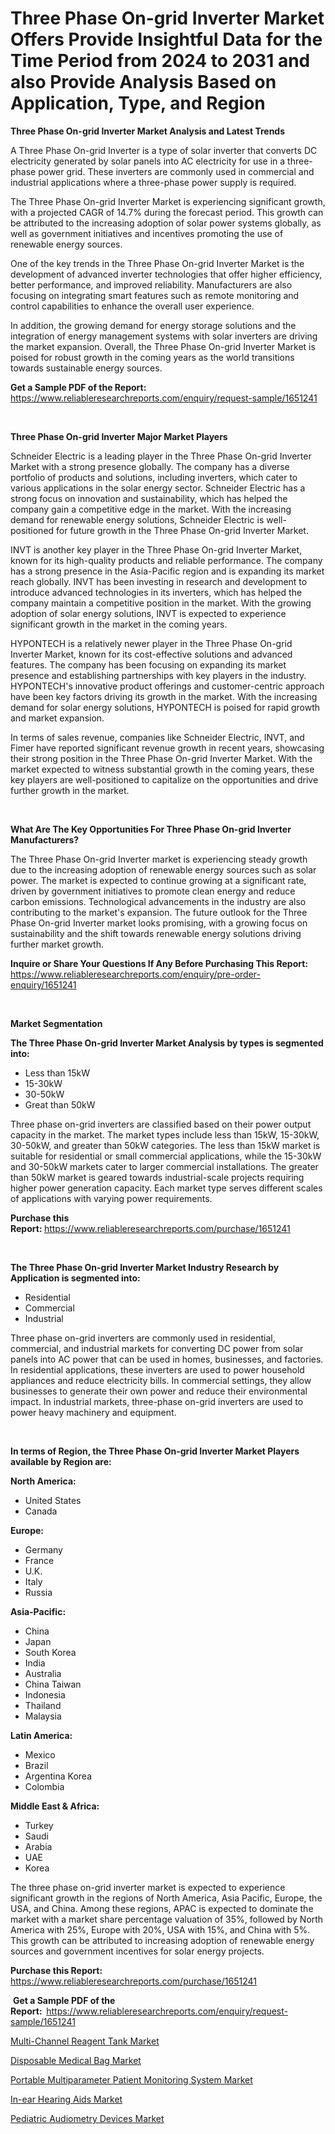 <p><h1>Three Phase On-grid Inverter Market Offers Provide Insightful Data for the Time Period from 2024 to 2031 and also Provide Analysis Based on Application, Type, and Region</h1></p><p><strong>Three Phase On-grid Inverter Market Analysis and Latest Trends</strong></p>
<p><p>A Three Phase On-grid Inverter is a type of solar inverter that converts DC electricity generated by solar panels into AC electricity for use in a three-phase power grid. These inverters are commonly used in commercial and industrial applications where a three-phase power supply is required.</p><p>The Three Phase On-grid Inverter Market is experiencing significant growth, with a projected CAGR of 14.7% during the forecast period. This growth can be attributed to the increasing adoption of solar power systems globally, as well as government initiatives and incentives promoting the use of renewable energy sources.</p><p>One of the key trends in the Three Phase On-grid Inverter Market is the development of advanced inverter technologies that offer higher efficiency, better performance, and improved reliability. Manufacturers are also focusing on integrating smart features such as remote monitoring and control capabilities to enhance the overall user experience.</p><p>In addition, the growing demand for energy storage solutions and the integration of energy management systems with solar inverters are driving the market expansion. Overall, the Three Phase On-grid Inverter Market is poised for robust growth in the coming years as the world transitions towards sustainable energy sources.</p></p>
<p><strong>Get a Sample PDF of the Report:&nbsp;</strong> <a href="https://www.reliableresearchreports.com/enquiry/request-sample/1651241">https://www.reliableresearchreports.com/enquiry/request-sample/1651241</a></p>
<p>&nbsp;</p>
<p><strong>Three Phase On-grid Inverter Major Market Players</strong></p>
<p><p>Schneider Electric is a leading player in the Three Phase On-grid Inverter Market with a strong presence globally. The company has a diverse portfolio of products and solutions, including inverters, which cater to various applications in the solar energy sector. Schneider Electric has a strong focus on innovation and sustainability, which has helped the company gain a competitive edge in the market. With the increasing demand for renewable energy solutions, Schneider Electric is well-positioned for future growth in the Three Phase On-grid Inverter Market.</p><p>INVT is another key player in the Three Phase On-grid Inverter Market, known for its high-quality products and reliable performance. The company has a strong presence in the Asia-Pacific region and is expanding its market reach globally. INVT has been investing in research and development to introduce advanced technologies in its inverters, which has helped the company maintain a competitive position in the market. With the growing adoption of solar energy solutions, INVT is expected to experience significant growth in the market in the coming years.</p><p>HYPONTECH is a relatively newer player in the Three Phase On-grid Inverter Market, known for its cost-effective solutions and advanced features. The company has been focusing on expanding its market presence and establishing partnerships with key players in the industry. HYPONTECH's innovative product offerings and customer-centric approach have been key factors driving its growth in the market. With the increasing demand for solar energy solutions, HYPONTECH is poised for rapid growth and market expansion.</p><p>In terms of sales revenue, companies like Schneider Electric, INVT, and Fimer have reported significant revenue growth in recent years, showcasing their strong position in the Three Phase On-grid Inverter Market. With the market expected to witness substantial growth in the coming years, these key players are well-positioned to capitalize on the opportunities and drive further growth in the market.</p></p>
<p>&nbsp;</p>
<p><strong>What Are The Key Opportunities For Three Phase On-grid Inverter Manufacturers?</strong></p>
<p><p>The Three Phase On-grid Inverter market is experiencing steady growth due to the increasing adoption of renewable energy sources such as solar power. The market is expected to continue growing at a significant rate, driven by government initiatives to promote clean energy and reduce carbon emissions. Technological advancements in the industry are also contributing to the market's expansion. The future outlook for the Three Phase On-grid Inverter market looks promising, with a growing focus on sustainability and the shift towards renewable energy solutions driving further market growth.</p></p>
<p><strong>Inquire or Share Your Questions If Any Before Purchasing This Report:</strong> <a href="https://www.reliableresearchreports.com/enquiry/pre-order-enquiry/1651241">https://www.reliableresearchreports.com/enquiry/pre-order-enquiry/1651241</a></p>
<p>&nbsp;</p>
<p><strong>Market Segmentation</strong></p>
<p><strong>The Three Phase On-grid Inverter Market Analysis by types is segmented into:</strong></p>
<p><ul><li>Less than 15kW</li><li>15-30kW</li><li>30-50kW</li><li>Great than 50kW</li></ul></p>
<p><p>Three phase on-grid inverters are classified based on their power output capacity in the market. The market types include less than 15kW, 15-30kW, 30-50kW, and greater than 50kW categories. The less than 15kW market is suitable for residential or small commercial applications, while the 15-30kW and 30-50kW markets cater to larger commercial installations. The greater than 50kW market is geared towards industrial-scale projects requiring higher power generation capacity. Each market type serves different scales of applications with varying power requirements.</p></p>
<p><strong>Purchase this Report:&nbsp;</strong><a href="https://www.reliableresearchreports.com/purchase/1651241">https://www.reliableresearchreports.com/purchase/1651241</a></p>
<p>&nbsp;</p>
<p><strong>The Three Phase On-grid Inverter Market Industry Research by Application is segmented into:</strong></p>
<p><ul><li>Residential</li><li>Commercial</li><li>Industrial</li></ul></p>
<p><p>Three phase on-grid inverters are commonly used in residential, commercial, and industrial markets for converting DC power from solar panels into AC power that can be used in homes, businesses, and factories. In residential applications, these inverters are used to power household appliances and reduce electricity bills. In commercial settings, they allow businesses to generate their own power and reduce their environmental impact. In industrial markets, three-phase on-grid inverters are used to power heavy machinery and equipment.</p></p>
<p>&nbsp;</p>
<p><strong>In terms of Region, the Three Phase On-grid Inverter Market Players available by Region are:</strong></p>
<p>
    <p> <strong> North America: </strong>
        <ul>
            <li>United States</li>
            <li>Canada</li>
        </ul>
        </p> 
    <p> <strong> Europe: </strong>
        <ul>
            <li>Germany</li>
            <li>France</li>
            <li>U.K.</li>
            <li>Italy</li>
            <li>Russia</li>
        </ul>
        </p> 
    <p> <strong> Asia-Pacific: </strong>
        <ul>
            <li>China</li>
            <li>Japan</li>
            <li>South Korea</li>
            <li>India</li>
            <li>Australia</li>
            <li>China Taiwan</li>
            <li>Indonesia</li>
            <li>Thailand</li>
            <li>Malaysia</li>
        </ul>
        </p> 
    <p> <strong> Latin America: </strong>
        <ul>
            <li>Mexico</li>
            <li>Brazil</li>
            <li>Argentina Korea</li>
            <li>Colombia</li>
        </ul>
        </p> 
    <p> <strong> Middle East & Africa: </strong>
        <ul>
            <li>Turkey</li>
            <li>Saudi</li>
            <li>Arabia</li>
            <li>UAE</li>
            <li>Korea</li>
        </ul>
    </p>
    </p>
<p><p>The three phase on-grid inverter market is expected to experience significant growth in the regions of North America, Asia Pacific, Europe, the USA, and China. Among these regions, APAC is expected to dominate the market with a market share percentage valuation of 35%, followed by North America with 25%, Europe with 20%, USA with 15%, and China with 5%. This growth can be attributed to increasing adoption of renewable energy sources and government incentives for solar energy projects.</p></p>
<p><strong>Purchase this Report: </strong><a href="https://www.reliableresearchreports.com/purchase/1651241">https://www.reliableresearchreports.com/purchase/1651241</a></p>
<p>&nbsp;<strong>Get a Sample PDF of the Report:&nbsp;&nbsp;</strong><a href="https://www.reliableresearchreports.com/enquiry/request-sample/1651241">https://www.reliableresearchreports.com/enquiry/request-sample/1651241</a></p>
<p><strong></strong></p>
<p><p><a href="https://medium.com/@nicosmitham/multi-channel-reagent-tank-market-insight-market-trends-growth-forecasted-from-2024-to-2031-b3086e138bde">Multi-Channel Reagent Tank Market</a></p><p><a href="https://medium.com/@santosdicki2023/disposable-medical-bag-market-research-report-its-history-and-forecast-2024-to-2031-01aaa517e4c1">Disposable Medical Bag Market</a></p><p><a href="https://medium.com/@nicosmitham/portable-multiparameter-patient-monitoring-system-market-share-evolution-and-market-growth-trends-93ca68aadec4">Portable Multiparameter Patient Monitoring System Market</a></p><p><a href="https://medium.com/@santosdicki2023/in-ear-hearing-aids-market-trends-and-market-analysis-forecasted-for-period-2024-2031-08a58784e5ff">In-ear Hearing Aids Market</a></p><p><a href="https://medium.com/@nicosmitham/pediatric-audiometry-devices-market-size-cagr-trends-2024-2030-07f032ba278c">Pediatric Audiometry Devices Market</a></p></p>
